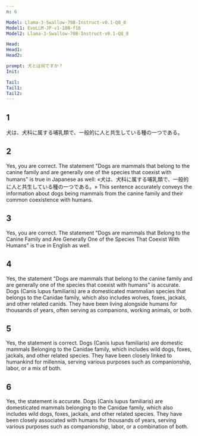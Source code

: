 ```yaml
---
n: 6

Model: Llama-3-Swallow-70B-Instruct-v0.1-Q8_0
Model1: EvoLLM-JP-v1-10B-f16
Model2: Llama-3-Swallow-70B-Instruct-v0.1-Q8_0

Head: 
Head1: 
Head2: 

prompt: 犬とは何ですか？
Init: 

Tail: 
Tail1: 
Tail2: 
---
```


## 1
犬は、犬科に属する哺乳類で、一般的に人と共生している種の一つである。

## 2
Yes, you are correct. The statement "Dogs are mammals that belong to the canine family and are generally one of the species that coexist with humans" is true in Japanese as well: «犬は、犬科に属する哺乳類で、一般的に人と共生している種の一つである。» This sentence accurately conveys the information about dogs being mammals from the canine family and their common coexistence with humans.
## 3
 Yes, you are correct. The statement "Dogs are mammals that Belong to the Canine Family and Are Generally One of the Species That Coexist With Humans" is true in English as well.
## 4
Yes, the statement "Dogs are mammals that belong to the canine family and are generally one of the species that coexist with humans" is accurate. Dogs (Canis lupus familiaris) are a domesticated mammalian species that belongs to the Canidae family, which also includes wolves, foxes, jackals, and other related canids. They have been living alongside humans for thousands of years, often serving as companions, working animals, or both.
## 5
 Yes, the statement is correct. Dogs (Canis lupus familiaris) are domestic mammals Belonging to the Canidae family, which includes wild dogs, foxes, jackals, and other related species. They have been closely linked to humankind for millennia, serving various purposes such as companionship, labor, or a mix of both.
## 6
Yes, the statement is accurate. Dogs (Canis lupus familiaris) are domesticated mammals belonging to the Canidae family, which also includes wild dogs, foxes, jackals, and other related species. They have been closely associated with humans for thousands of years, serving various purposes such as companionship, labor, or a combination of both.

